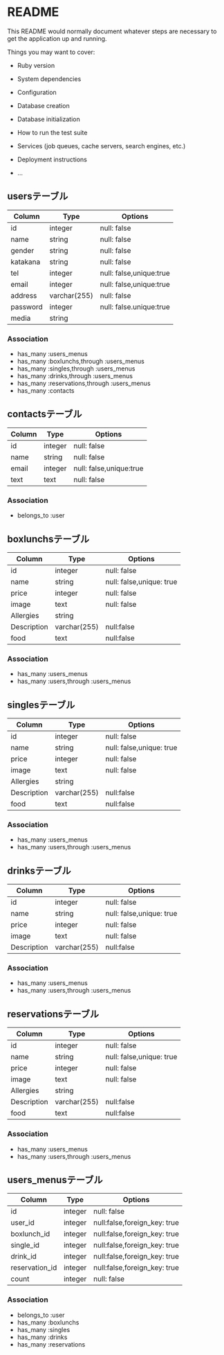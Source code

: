 # README

This README would normally document whatever steps are necessary to get the
application up and running.

Things you may want to cover:

* Ruby version

* System dependencies

* Configuration

* Database creation

* Database initialization

* How to run the test suite

* Services (job queues, cache servers, search engines, etc.)

* Deployment instructions

* ...


## usersテーブル

|Column|Type|Options|
|------|----|-------|
|id|integer|null: false|
|name|string|null: false|
|gender|string|null: false|
|katakana|string|null: false|
|tel|integer|null: false,unique:true|
|email|integer|null: false,unique:true|
|address|varchar(255)|null: false|
|password|integer|null: false.unique:true|
|media|string||

### Association
- has_many :users_menus
- has_many :boxlunchs,through :users_menus
- has_many :singles,through :users_menus
- has_many :drinks,through :users_menus
- has_many :reservations,through :users_menus
- has_many :contacts

## contactsテーブル
|Column|Type|Options|
|------|----|-------|
|id|integer|null: false|
|name|string|null: false|
|email|integer|null: false,unique:true|
|text|text|null: false|

### Association
- belongs_to :user

## boxlunchsテーブル

|Column|Type|Options|
|------|----|-------|
|id|integer|null: false|
|name|string|null: false,unique: true|
|price|integer|null: false|
|image|text|null: false|
|Allergies|string||
|Description|varchar(255)|null:false|
|food|text|null:false|

### Association
- has_many :users_menus
- has_many :users,through :users_menus

## singlesテーブル

|Column|Type|Options|
|------|----|-------|
|id|integer|null: false|
|name|string|null: false,unique: true|
|price|integer|null: false|
|image|text|null: false|
|Allergies|string||
|Description|varchar(255)|null:false|
|food|text|null:false|

### Association
- has_many :users_menus
- has_many :users,through :users_menus

## drinksテーブル

|Column|Type|Options|
|------|----|-------|
|id|integer|null: false|
|name|string|null: false,unique: true|
|price|integer|null: false|
|image|text|null: false|
|Description|varchar(255)|null:false|

### Association
- has_many :users_menus
- has_many :users,through :users_menus

## reservationsテーブル

|Column|Type|Options|
|------|----|-------|
|id|integer|null: false|
|name|string|null: false,unique: true|
|price|integer|null: false|
|image|text|null: false|
|Allergies|string||
|Description|varchar(255)|null:false|
|food|text|null:false|

### Association
- has_many :users_menus
- has_many :users,through :users_menus

## users_menusテーブル

|Column|Type|Options|
|------|----|-------|
|id|integer|null: false|
|user_id|integer|null:false,foreign_key: true|
|boxlunch_id|integer|null:false,foreign_key: true|
|single_id|integer|null:false,foreign_key: true|
|drink_id|integer|null:false,foreign_key: true|
|reservation_id|integer|null:false,foreign_key: true|
|count|integer|null: false|

### Association
- belongs_to :user
- has_many :boxlunchs
- has_many :singles
- has_many :drinks
- has_many :reservations
